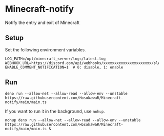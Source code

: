# Minecraft-notify

Notify the entry and exit of Minecraft

## Setup

Set the following environment variables.

```console
LOG_PATH=/opt/minecraft_server/logs/latest.log
WEBHOOK_URL=https://discord.com/api/webhooks/xxxxxxxxxxxxxxxxxxxxxx/slack
ENABLE_COMMENT_NOTIFICATION=1  # 0: disable, 1: enable
```

## Run

```console
deno run --allow-net --allow-read --allow-env --unstable https://raw.githubusercontent.com/HosokawaR/Minecraft-notify/main/main.ts
```

If you want to run it in the background, use `nohup`.

```console
nohup deno run --allow-net --allow-read --allow-env --unstable https://raw.githubusercontent.com/HosokawaR/Minecraft-notify/main/main.ts &
```
